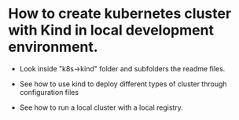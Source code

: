# How to create kubernetes cluster with Kind in local development environment.

- Look inside "k8s->kind" folder and subfolders the readme files.

- See how to use kind to deploy different types of cluster  through configuration files

- See how to run a local cluster with a local registry.